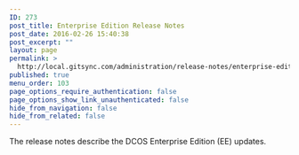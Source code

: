 ```yaml
---
ID: 273
post_title: Enterprise Edition Release Notes
post_date: 2016-02-26 15:40:38
post_excerpt: ""
layout: page
permalink: >
  http://local.gitsync.com/administration/release-notes/enterprise-edition-release-notes-3/
published: true
menu_order: 103
page_options_require_authentication: false
page_options_show_link_unauthenticated: false
hide_from_navigation: false
hide_from_related: false
---
```

The release notes describe the DCOS Enterprise Edition (EE) updates.